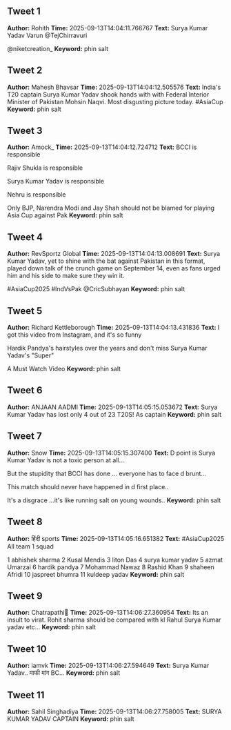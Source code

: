 ## Tweet 1
**Author:** Rohith
**Time:** 2025-09-13T14:04:11.766767
**Text:** Surya Kumar Yadav 
Varun 
@TejChirravuri
 
@niketcreation_
**Keyword:** phin salt

## Tweet 2
**Author:** Mahesh Bhavsar
**Time:** 2025-09-13T14:04:12.505576
**Text:** India's T20 captain Surya Kumar Yadav shook hands with with Federal Interior Minister of Pakistan Mohsin Naqvi. 
Most disgusting picture today.
 #AsiaCup
**Keyword:** phin salt

## Tweet 3
**Author:** Amock_
**Time:** 2025-09-13T14:04:12.724712
**Text:** BCCI is responsible 

Rajiv Shukla is responsible

Surya Kumar Yadav is responsible 

Nehru is responsible 

Only BJP, Narendra Modi and Jay Shah should not be blamed for playing Asia Cup against Pak
**Keyword:** phin salt

## Tweet 4
**Author:** RevSportz Global
**Time:** 2025-09-13T14:04:13.008691
**Text:** Surya Kumar Yadav, yet to shine with the bat against Pakistan in this format, played down talk of the crunch game on September 14, even as fans urged him and his side to make sure they win it.  

#AsiaCup2025 #IndVsPak
@CricSubhayan
**Keyword:** phin salt

## Tweet 5
**Author:** Richard Kettleborough
**Time:** 2025-09-13T14:04:13.431836
**Text:** I got this video from Instagram, and it's so funny 

Hardik Pandya's hairstyles over the years  and don't miss Surya Kumar Yadav's "Super" 

A Must Watch Video
**Keyword:** phin salt

## Tweet 6
**Author:** ANJAAN AADMI
**Time:** 2025-09-13T14:05:15.053672
**Text:** Surya Kumar Yadav has lost only 4 out of 23 T20S! As captain
**Keyword:** phin salt

## Tweet 7
**Author:** Snow
**Time:** 2025-09-13T14:05:15.307400
**Text:** D point is Surya Kumar Yadav is not a toxic person at all...

But the stupidity that BCCI has done ... everyone has to face d brunt...

This match should never have happened in d first place..

It's a disgrace ...it's like running salt on young wounds..
**Keyword:** phin salt

## Tweet 8
**Author:** हिंदी sports
**Time:** 2025-09-13T14:05:16.651382
**Text:** #AsiaCup2025  All team 1 squad 

1  abhishek sharma 
2  Kusal Mendis 
3  liton Das 
4  surya kumar yadav
5  azmat Umarzai
6  hardik pandya 
7  Mohammad Nawaz
8  Rashid Khan 
9  shaheen Afridi 
10 jaspreet bhumra
11 kuldeep yadav
**Keyword:** phin salt

## Tweet 9
**Author:** Chatrapathi
**Time:** 2025-09-13T14:06:27.360954
**Text:** Its an insult to virat. Rohit sharma should be compared with kl Rahul Surya Kumar yadav etc...
**Keyword:** phin salt

## Tweet 10
**Author:** iamvk
**Time:** 2025-09-13T14:06:27.594649
**Text:** Surya  Kumar Yadav..
माफी मांग BC...
**Keyword:** phin salt

## Tweet 11
**Author:** Sahil Singhadiya
**Time:** 2025-09-13T14:06:27.758005
**Text:** SURYA KUMAR YADAV CAPTAIN
**Keyword:** phin salt

